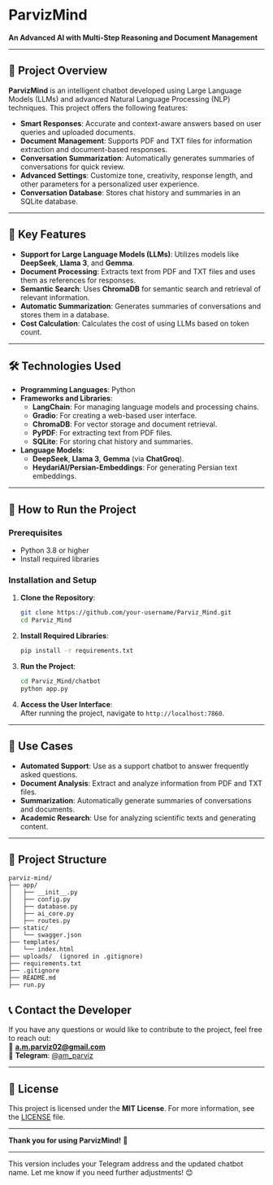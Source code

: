 # **ParvizMind**  
**An Advanced AI with Multi-Step Reasoning and Document Management**

---

## **📌 Project Overview**  
**ParvizMind** is an intelligent chatbot developed using Large Language Models (LLMs) and advanced Natural Language Processing (NLP) techniques. This project offers the following features:  
- **Smart Responses**: Accurate and context-aware answers based on user queries and uploaded documents.  
- **Document Management**: Supports PDF and TXT files for information extraction and document-based responses.  
- **Conversation Summarization**: Automatically generates summaries of conversations for quick review.  
- **Advanced Settings**: Customize tone, creativity, response length, and other parameters for a personalized user experience.  
- **Conversation Database**: Stores chat history and summaries in an SQLite database.  

---

## **🌟 Key Features**  
- **Support for Large Language Models (LLMs)**: Utilizes models like **DeepSeek**, **Llama 3**, and **Gemma**.  
- **Document Processing**: Extracts text from PDF and TXT files and uses them as references for responses.  
- **Semantic Search**: Uses **ChromaDB** for semantic search and retrieval of relevant information.  
- **Automatic Summarization**: Generates summaries of conversations and stores them in a database.  
- **Cost Calculation**: Calculates the cost of using LLMs based on token count.  

---

## **🛠️ Technologies Used**  
- **Programming Languages**: Python  
- **Frameworks and Libraries**:  
  - **LangChain**: For managing language models and processing chains.  
  - **Gradio**: For creating a web-based user interface.  
  - **ChromaDB**: For vector storage and document retrieval.  
  - **PyPDF**: For extracting text from PDF files.  
  - **SQLite**: For storing chat history and summaries.  
- **Language Models**:  
  - **DeepSeek**, **Llama 3**, **Gemma** (via **ChatGroq**).  
  - **HeydariAI/Persian-Embeddings**: For generating Persian text embeddings.  

---

## **🚀 How to Run the Project**  

### **Prerequisites**  
- Python 3.8 or higher  
- Install required libraries  

### **Installation and Setup**  
1. **Clone the Repository**:  
   ```bash
   git clone https://github.com/your-username/Parviz_Mind.git
   cd Parviz_Mind
   ```

2. **Install Required Libraries**:  
   ```bash
   pip install -r requirements.txt
   ```

3. **Run the Project**:  
   ```bash
   cd Parviz_Mind/chatbot
   python app.py
   ```

4. **Access the User Interface**:  
   After running the project, navigate to `http://localhost:7860`.

---

## **🎯 Use Cases**  
- **Automated Support**: Use as a support chatbot to answer frequently asked questions.  
- **Document Analysis**: Extract and analyze information from PDF and TXT files.  
- **Summarization**: Automatically generate summaries of conversations and documents.  
- **Academic Research**: Use for analyzing scientific texts and generating content.  

---

## **📂 Project Structure**  
```
parviz-mind/
├── app/
│   ├── __init__.py
│   ├── config.py
│   ├── database.py
│   ├── ai_core.py
│   ├── routes.py
├── static/
│   └── swagger.json
├── templates/
│   └── index.html
├── uploads/  (ignored in .gitignore)
├── requirements.txt
├── .gitignore
├── README.md
├── run.py
```

## **📞 Contact the Developer**  
If you have any questions or would like to contribute to the project, feel free to reach out:  
📧 **a.m.parviz02@gmail.com**  
📱 **Telegram**: [@am_parviz](https://t.me/am_parviz)  

---

## **📜 License**  
This project is licensed under the **MIT License**. For more information, see the [LICENSE](LICENSE) file.  

---

**Thank you for using ParvizMind!** 🚀  

--- 

This version includes your Telegram address and the updated chatbot name. Let me know if you need further adjustments! 😊
